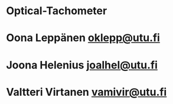 # Optical-Tachometer

# Oona Leppänen oklepp@utu.fi
# Joona Helenius joalhel@utu.fi 
# Valtteri Virtanen vamivir@utu.fi
